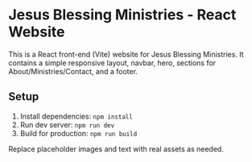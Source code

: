# Jesus Blessing Ministries - React Website

This is a React front-end (Vite) website for Jesus Blessing Ministries.
It contains a simple responsive layout, navbar, hero, sections for About/Ministries/Contact, and a footer.

## Setup
1. Install dependencies: `npm install`
2. Run dev server: `npm run dev`
3. Build for production: `npm run build`

Replace placeholder images and text with real assets as needed.
